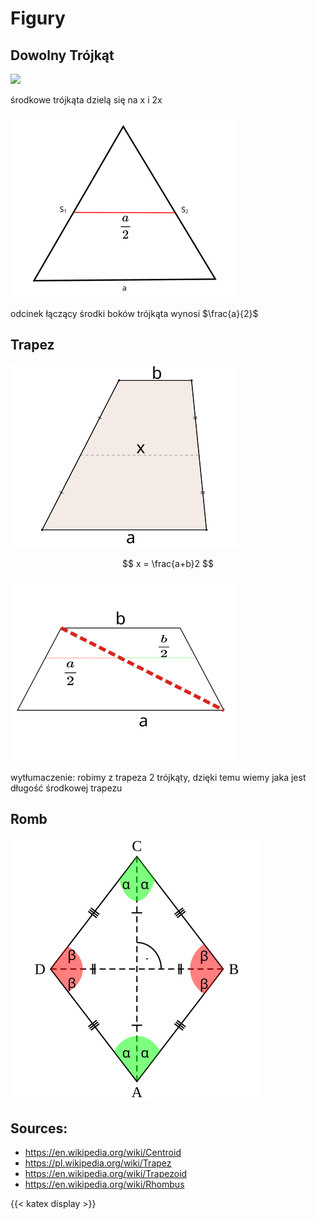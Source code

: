 # Figury

## Dowolny Trójkąt

![](/TriangleCentroid.svg)

środkowe trójkąta dzielą się na x i 2x

![](/triangle.svg)


odcinek łączący środki boków trójkąta wynosi $\frac{a}{2}$


## Trapez

![](/Trapez_mittellinie_en_labels.svg)

$$ x = \frac{a+b}2 $$

![](/Trapezoid_isosceles.svg)

wytłumaczenie: robimy z trapeza 2 trójkąty, dzięki temu wiemy jaka jest długość środkowej trapezu

## Romb

![](/Rhombus.svg)


## Sources:
- <https://en.wikipedia.org/wiki/Centroid>
- <https://pl.wikipedia.org/wiki/Trapez>
- <https://en.wikipedia.org/wiki/Trapezoid>
- <https://en.wikipedia.org/wiki/Rhombus>

{{< katex display >}}